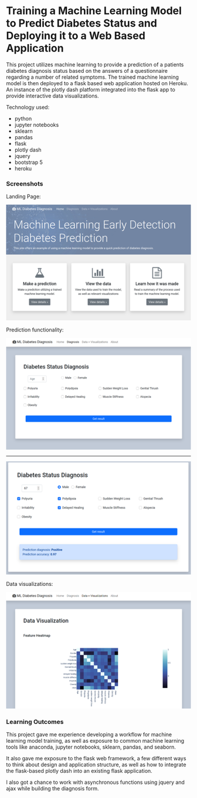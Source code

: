 # Training a Machine Learning Model to Predict Diabetes Status and Deploying it to a Web Based Application

This project utilizes machine learning to provide a prediction of a patients diabetes diagnosis status based on the answers of a questionnaire regarding a number of related symptoms. The trained machine learning model is then deployed to a flask based web application hosted on Heroku. An instance of the plotly dash platform integrated into the flask app to provide interactive data visualizations.


Technology used:
- python
- jupyter notebooks
- sklearn
- pandas
- flask
- plotly dash
- jquery
- bootstrap 5
- heroku

### Screenshots

Landing Page:

![Screenshot 1](/screenshots/appscreen1.png)

Prediction functionality:

![Screenshot 2](/screenshots/appscreen2.png)

---
![Screenshot 4](/screenshots/appscreen4.png)

Data visualizations:

![Screenshot 3](/screenshots/appscreen3.png)

### Learning Outcomes
This project gave me experience developing a workflow for machine learning model training, as well as exposure to common machine learning tools like anaconda, jupyter notebooks, sklearn, pandas, and seaborn.

It also gave me exposure to the flask web framework, a few different ways to think about design and application structure, as well as how to integrate the flask-based plotly dash into an existing flask application.

I also got a chance to work with asynchronous functions using jquery and ajax while building the diagnosis form.
